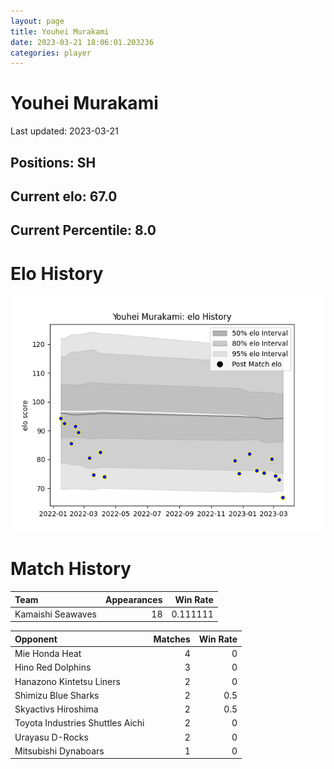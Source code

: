 ```yaml
---  
layout: page  
title: Youhei Murakami  
date: 2023-03-21 18:06:01.203236  
categories: player  
---
```

# Youhei Murakami


Last updated: 2023-03-21
## Positions: SH

## Current elo: 67.0

## Current Percentile: 8.0

# Elo History


![elo history](history_YouheiMurakami.png)
# Match History


| Team              |   Appearances |   Win Rate |
|:------------------|--------------:|-----------:|
| Kamaishi Seawaves |            18 |   0.111111 |

| Opponent                         |   Matches |   Win Rate |
|:---------------------------------|----------:|-----------:|
| Mie Honda Heat                   |         4 |        0   |
| Hino Red Dolphins                |         3 |        0   |
| Hanazono Kintetsu Liners         |         2 |        0   |
| Shimizu Blue Sharks              |         2 |        0.5 |
| Skyactivs Hiroshima              |         2 |        0.5 |
| Toyota Industries Shuttles Aichi |         2 |        0   |
| Urayasu D-Rocks                  |         2 |        0   |
| Mitsubishi Dynaboars             |         1 |        0   |
